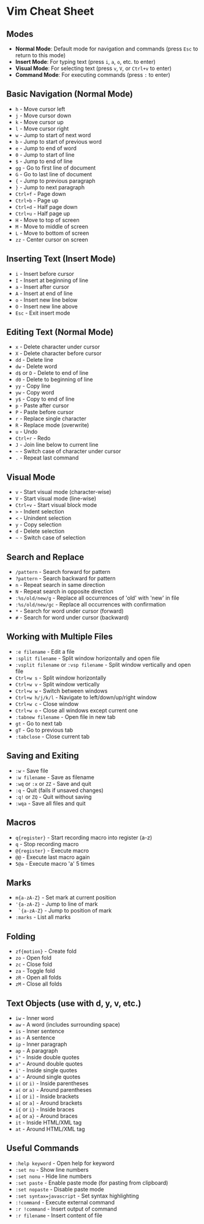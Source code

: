 # Vim Cheat Sheet

## Modes
- **Normal Mode**: Default mode for navigation and commands (press `Esc` to return to this mode)
- **Insert Mode**: For typing text (press `i`, `a`, `o`, etc. to enter)
- **Visual Mode**: For selecting text (press `v`, `V`, or `Ctrl+v` to enter)
- **Command Mode**: For executing commands (press `:` to enter)

## Basic Navigation (Normal Mode)
- `h` - Move cursor left
- `j` - Move cursor down
- `k` - Move cursor up
- `l` - Move cursor right
- `w` - Jump to start of next word
- `b` - Jump to start of previous word
- `e` - Jump to end of word
- `0` - Jump to start of line
- `$` - Jump to end of line
- `gg` - Go to first line of document
- `G` - Go to last line of document
- `{` - Jump to previous paragraph
- `}` - Jump to next paragraph
- `Ctrl+f` - Page down
- `Ctrl+b` - Page up
- `Ctrl+d` - Half page down
- `Ctrl+u` - Half page up
- `H` - Move to top of screen
- `M` - Move to middle of screen
- `L` - Move to bottom of screen
- `zz` - Center cursor on screen

## Inserting Text (Insert Mode)
- `i` - Insert before cursor
- `I` - Insert at beginning of line
- `a` - Insert after cursor
- `A` - Insert at end of line
- `o` - Insert new line below
- `O` - Insert new line above
- `Esc` - Exit insert mode

## Editing Text (Normal Mode)
- `x` - Delete character under cursor
- `X` - Delete character before cursor
- `dd` - Delete line
- `dw` - Delete word
- `d$` or `D` - Delete to end of line
- `d0` - Delete to beginning of line
- `yy` - Copy line
- `yw` - Copy word
- `y$` - Copy to end of line
- `p` - Paste after cursor
- `P` - Paste before cursor
- `r` - Replace single character
- `R` - Replace mode (overwrite)
- `u` - Undo
- `Ctrl+r` - Redo
- `J` - Join line below to current line
- `~` - Switch case of character under cursor
- `.` - Repeat last command

## Visual Mode
- `v` - Start visual mode (character-wise)
- `V` - Start visual mode (line-wise)
- `Ctrl+v` - Start visual block mode
- `>` - Indent selection
- `<` - Unindent selection
- `y` - Copy selection
- `d` - Delete selection
- `~` - Switch case of selection

## Search and Replace
- `/pattern` - Search forward for pattern
- `?pattern` - Search backward for pattern
- `n` - Repeat search in same direction
- `N` - Repeat search in opposite direction
- `:%s/old/new/g` - Replace all occurrences of 'old' with 'new' in file
- `:%s/old/new/gc` - Replace all occurrences with confirmation
- `*` - Search for word under cursor (forward)
- `#` - Search for word under cursor (backward)

## Working with Multiple Files
- `:e filename` - Edit a file
- `:split filename` - Split window horizontally and open file
- `:vsplit filename` or `:vsp filename` - Split window vertically and open file
- `Ctrl+w s` - Split window horizontally
- `Ctrl+w v` - Split window vertically
- `Ctrl+w w` - Switch between windows
- `Ctrl+w h/j/k/l` - Navigate to left/down/up/right window
- `Ctrl+w c` - Close window
- `Ctrl+w o` - Close all windows except current one
- `:tabnew filename` - Open file in new tab
- `gt` - Go to next tab
- `gT` - Go to previous tab
- `:tabclose` - Close current tab

## Saving and Exiting
- `:w` - Save file
- `:w filename` - Save as filename
- `:wq` or `:x` or `ZZ` - Save and quit
- `:q` - Quit (fails if unsaved changes)
- `:q!` or `ZQ` - Quit without saving
- `:wqa` - Save all files and quit

## Macros
- `q{register}` - Start recording macro into register (a-z)
- `q` - Stop recording macro
- `@{register}` - Execute macro
- `@@` - Execute last macro again
- `5@a` - Execute macro 'a' 5 times

## Marks
- `m{a-zA-Z}` - Set mark at current position
- `'{a-zA-Z}` - Jump to line of mark
- `` `{a-zA-Z}`` - Jump to position of mark
- `:marks` - List all marks

## Folding
- `zf{motion}` - Create fold
- `zo` - Open fold
- `zc` - Close fold
- `za` - Toggle fold
- `zR` - Open all folds
- `zM` - Close all folds

## Text Objects (use with d, y, v, etc.)
- `iw` - Inner word
- `aw` - A word (includes surrounding space)
- `is` - Inner sentence
- `as` - A sentence
- `ip` - Inner paragraph
- `ap` - A paragraph
- `i"` - Inside double quotes
- `a"` - Around double quotes
- `i'` - Inside single quotes
- `a'` - Around single quotes
- `i(` or `i)` - Inside parentheses
- `a(` or `a)` - Around parentheses
- `i[` or `i]` - Inside brackets
- `a[` or `a]` - Around brackets
- `i{` or `i}` - Inside braces
- `a{` or `a}` - Around braces
- `it` - Inside HTML/XML tag
- `at` - Around HTML/XML tag

## Useful Commands
- `:help keyword` - Open help for keyword
- `:set nu` - Show line numbers
- `:set nonu` - Hide line numbers
- `:set paste` - Enable paste mode (for pasting from clipboard)
- `:set nopaste` - Disable paste mode
- `:set syntax=javascript` - Set syntax highlighting
- `:!command` - Execute external command
- `:r !command` - Insert output of command
- `:r filename` - Insert content of file